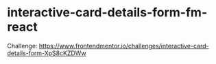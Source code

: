# interactive-card-details-form-fm-react
Challenge: https://www.frontendmentor.io/challenges/interactive-card-details-form-XpS8cKZDWw
